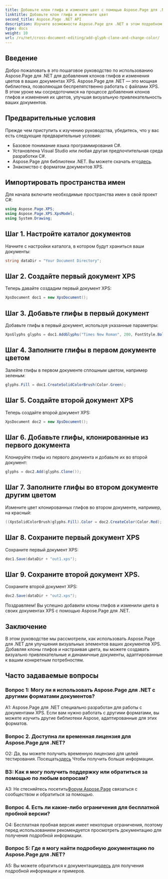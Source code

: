 ```yaml
---
title: Добавьте клон глифа и измените цвет с помощью Aspose.Page для .NET
linktitle: Добавьте клон глифа и измените цвет
second_title: Aspose.Page .NET API
description: Изучите возможности Aspose.Page для .NET в этом подробном руководстве. Научитесь легко добавлять клоны глифов и менять цвета в документах XPS.
type: docs
weight: 10
url: /ru/net/cross-document-editing/add-glyph-clone-and-change-color/
---
```

## Введение

Добро пожаловать в это пошаговое руководство по использованию Aspose.Page для .NET для добавления клонов глифов и изменения цветов в ваших документах XPS. Aspose.Page для .NET — это мощная библиотека, позволяющая беспрепятственно работать с файлами XPS. В этом уроке мы сосредоточимся на процессе добавления клонов глифов и изменения их цветов, улучшая визуальную привлекательность ваших документов.

## Предварительные условия

Прежде чем приступить к изучению руководства, убедитесь, что у вас есть следующие предварительные условия:

- Базовое понимание языка программирования C#.
- Установлена Visual Studio или любая другая предпочтительная среда разработки C#.
-  Aspose.Page для библиотеки .NET. Вы можете скачать его[здесь](https://releases.aspose.com/page/net/).
- Знакомство с форматом документов XPS.

## Импортировать пространства имен

Для начала включите необходимые пространства имен в свой проект C#:

```csharp
using Aspose.Page.XPS;
using Aspose.Page.XPS.XpsModel;
using System.Drawing;
```

## Шаг 1. Настройте каталог документов

Начните с настройки каталога, в котором будут храниться ваши документы:

```csharp
string dataDir = "Your Document Directory";
```

## Шаг 2. Создайте первый документ XPS

Теперь давайте создадим первый документ XPS:

```csharp
XpsDocument doc1 = new XpsDocument();
```

## Шаг 3. Добавьте глифы в первый документ

Добавьте глифы в первый документ, используя указанные параметры:

```csharp
XpsGlyphs glyphs = doc1.AddGlyphs("Times New Roman", 200, FontStyle.Bold, 50, 250, "Test");
```

## Шаг 4. Заполните глифы в первом документе цветом

Залейте глифы в первом документе сплошным цветом, например зеленым:

```csharp
glyphs.Fill = doc1.CreateSolidColorBrush(Color.Green);
```

## Шаг 5. Создайте второй документ XPS

Теперь создайте второй документ XPS:

```csharp
XpsDocument doc2 = new XpsDocument();
```

## Шаг 6. Добавьте глифы, клонированные из первого документа

Клонируйте глифы из первого документа и добавьте их во второй документ:

```csharp
glyphs = doc2.Add(glyphs.Clone());
```

## Шаг 7. Заполните глифы во втором документе другим цветом

Измените цвет клонированных глифов во втором документе, например, на красный:

```csharp
((XpsSolidColorBrush)glyphs.Fill).Color = doc2.CreateColor(Color.Red);
```

## Шаг 8. Сохраните первый документ XPS

Сохраните первый документ XPS:

```csharp
doc1.Save(dataDir + "out1.xps");
```

## Шаг 9. Сохраните второй документ XPS.

Сохраните второй документ XPS:

```csharp
doc2.Save(dataDir + "out2.xps");
```

Поздравляем! Вы успешно добавили клоны глифов и изменили цвета в своих документах XPS с помощью Aspose.Page для .NET.

## Заключение

В этом руководстве мы рассмотрели, как использовать Aspose.Page для .NET для улучшения визуальных элементов ваших документов XPS. Добавляя клоны глифов и настраивая цвета, вы можете создавать визуально привлекательные и динамичные документы, адаптированные к вашим конкретным потребностям.

## Часто задаваемые вопросы

### Вопрос 1: Могу ли я использовать Aspose.Page для .NET с другими форматами документов?

A1: Aspose.Page для .NET специально разработан для работы с документами XPS. Если вам нужно работать с другими форматами, вы можете изучить другие библиотеки Aspose, адаптированные для этих форматов.

### Вопрос 2. Доступна ли временная лицензия для Aspose.Page для .NET?

 О2: Да, вы можете получить временную лицензию для целей тестирования. Посещать[здесь](https://purchase.aspose.com/temporary-license/) Чтобы получить больше информации.

### В3: Как я могу получить поддержку или обратиться за помощью по любым вопросам?

 A3: Не стесняйтесь посетить[Форум Aspose.Page](https://forum.aspose.com/c/page/39) связаться с сообществом и обратиться за помощью.

### Вопрос 4. Есть ли какие-либо ограничения для бесплатной пробной версии?

О4: Бесплатная пробная версия имеет некоторые ограничения, поэтому перед использованием рекомендуется просмотреть документацию для получения подробной информации.

### Вопрос 5: Где я могу найти подробную документацию по Aspose.Page для .NET?

 A5: Вы можете обратиться к документации[здесь](https://reference.aspose.com/page/net/) для получения подробной информации и примеров.